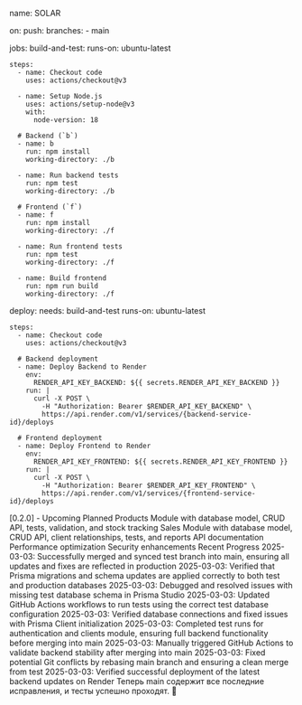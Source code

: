 name: SOLAR

on:
  push:
    branches:
      - main

jobs:
  build-and-test:
    runs-on: ubuntu-latest

    steps:
      - name: Checkout code
        uses: actions/checkout@v3

      - name: Setup Node.js
        uses: actions/setup-node@v3
        with:
          node-version: 18

      # Backend (`b`)
      - name: b
        run: npm install
        working-directory: ./b

      - name: Run backend tests
        run: npm test
        working-directory: ./b

      # Frontend (`f`)
      - name: f
        run: npm install
        working-directory: ./f

      - name: Run frontend tests
        run: npm test
        working-directory: ./f

      - name: Build frontend
        run: npm run build
        working-directory: ./f

  deploy:
    needs: build-and-test
    runs-on: ubuntu-latest

    steps:
      - name: Checkout code
        uses: actions/checkout@v3

      # Backend deployment
      - name: Deploy Backend to Render
        env:
          RENDER_API_KEY_BACKEND: ${{ secrets.RENDER_API_KEY_BACKEND }}
        run: |
          curl -X POST \
            -H "Authorization: Bearer $RENDER_API_KEY_BACKEND" \
            https://api.render.com/v1/services/{backend-service-id}/deploys

      # Frontend deployment
      - name: Deploy Frontend to Render
        env:
          RENDER_API_KEY_FRONTEND: ${{ secrets.RENDER_API_KEY_FRONTEND }}
        run: |
          curl -X POST \
            -H "Authorization: Bearer $RENDER_API_KEY_FRONTEND" \
            https://api.render.com/v1/services/{frontend-service-id}/deploys


[0.2.0] - Upcoming
Planned
Products Module with database model, CRUD API, tests, validation, and stock tracking
Sales Module with database model, CRUD API, client relationships, tests, and reports
API documentation
Performance optimization
Security enhancements
Recent Progress
2025-03-03: Successfully merged and synced test branch into main, ensuring all updates and fixes are reflected in production
2025-03-03: Verified that Prisma migrations and schema updates are applied correctly to both test and production databases
2025-03-03: Debugged and resolved issues with missing test database schema in Prisma Studio
2025-03-03: Updated GitHub Actions workflows to run tests using the correct test database configuration
2025-03-03: Verified database connections and fixed issues with Prisma Client initialization
2025-03-03: Completed test runs for authentication and clients module, ensuring full backend functionality before merging into main
2025-03-03: Manually triggered GitHub Actions to validate backend stability after merging into main
2025-03-03: Fixed potential Git conflicts by rebasing main branch and ensuring a clean merge from test
2025-03-03: Verified successful deployment of the latest backend updates on Render
Теперь main содержит все последние исправления, и тесты успешно проходят. 🚀